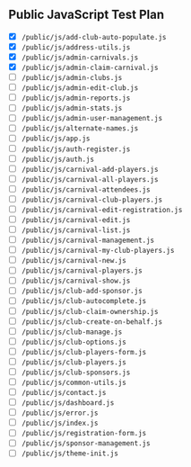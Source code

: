 ## Public JavaScript Test Plan

- [x] `/public/js/add-club-auto-populate.js`
- [x] `/public/js/address-utils.js`
- [x] `/public/js/admin-carnivals.js`
- [x] `/public/js/admin-claim-carnival.js`
- [ ] `/public/js/admin-clubs.js`
- [ ] `/public/js/admin-edit-club.js`
- [ ] `/public/js/admin-reports.js`
- [ ] `/public/js/admin-stats.js`
- [ ] `/public/js/admin-user-management.js`
- [ ] `/public/js/alternate-names.js`
- [ ] `/public/js/app.js`
- [ ] `/public/js/auth-register.js`
- [ ] `/public/js/auth.js`
- [ ] `/public/js/carnival-add-players.js`
- [ ] `/public/js/carnival-all-players.js`
- [ ] `/public/js/carnival-attendees.js`
- [ ] `/public/js/carnival-club-players.js`
- [ ] `/public/js/carnival-edit-registration.js`
- [ ] `/public/js/carnival-edit.js`
- [ ] `/public/js/carnival-list.js`
- [ ] `/public/js/carnival-management.js`
- [ ] `/public/js/carnival-my-club-players.js`
- [ ] `/public/js/carnival-new.js`
- [ ] `/public/js/carnival-players.js`
- [ ] `/public/js/carnival-show.js`
- [ ] `/public/js/club-add-sponsor.js`
- [ ] `/public/js/club-autocomplete.js`
- [ ] `/public/js/club-claim-ownership.js`
- [ ] `/public/js/club-create-on-behalf.js`
- [ ] `/public/js/club-manage.js`
- [ ] `/public/js/club-options.js`
- [ ] `/public/js/club-players-form.js`
- [ ] `/public/js/club-players.js`
- [ ] `/public/js/club-sponsors.js`
- [ ] `/public/js/common-utils.js`
- [ ] `/public/js/contact.js`
- [ ] `/public/js/dashboard.js`
- [ ] `/public/js/error.js`
- [ ] `/public/js/index.js`
- [ ] `/public/js/registration-form.js`
- [ ] `/public/js/sponsor-management.js`
- [ ] `/public/js/theme-init.js`